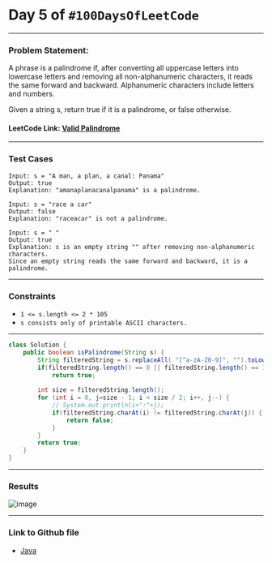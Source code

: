 # Day 5 of `#100DaysOfLeetCode`

___
### Problem Statement:  
A phrase is a palindrome if, after converting all uppercase letters into lowercase letters and removing all non-alphanumeric characters, it reads the same forward and backward. Alphanumeric characters include letters and numbers.

Given a string s, return true if it is a palindrome, or false otherwise.

#### LeetCode Link: [Valid Palindrome](https://leetcode.com/problems/valid-palindrome/description/)
___


### Test Cases
```
Input: s = "A man, a plan, a canal: Panama"
Output: true
Explanation: "amanaplanacanalpanama" is a palindrome.
```
```
Input: s = "race a car"
Output: false
Explanation: "raceacar" is not a palindrome.
```
```
Input: s = " "
Output: true
Explanation: s is an empty string "" after removing non-alphanumeric characters.
Since an empty string reads the same forward and backward, it is a palindrome.
```
___

### Constraints 
* `1 <= s.length <= 2 * 105`  
* `s consists only of printable ASCII characters.`
___

```java
class Solution {
    public boolean isPalindrome(String s) {
        String filteredString = s.replaceAll( "[^a-zA-Z0-9]", "").toLowerCase();
        if(filteredString.length() == 0 || filteredString.length() == 1)
            return true;
        
        int size = filteredString.length();
        for (int i = 0, j=size - 1; i < size / 2; i++, j--) {
            // System.out.println(i+":"+j);
            if(filteredString.charAt(i) != filteredString.charAt(j)) {
                return false;
            }
        }
        return true;
    }
}
```
___
### Results
![image](https://user-images.githubusercontent.com/31382363/201403180-3d9227f3-d35c-4f15-a5ae-c1dcbf742320.png)

___

### Link to Github file  
* [Java](https://github.com/studentdevelops/100DaysOfLeetCode/blob/95da8360a5f13314f36d7a5c8b943c9496c3708c/Day4_Rotate_String/code.java)
